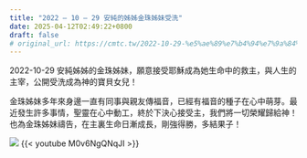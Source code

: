 ```yaml
---
title: "2022 – 10 – 29 安純的姊姊金珠姊妹受洗"
date: 2025-04-12T02:49:22+0800
draft: false
# original_url: https://cmtc.tw/2022-10-29-%e5%ae%89%e7%b4%94%e7%9a%84%e5%a7%8a%e5%a7%8a%e9%87%91%e7%8f%a0%e5%a7%8a%e5%a6%b9%e5%8f%97%e6%b4%97
---
```



2022-10-29 安純姊姊的金珠姊妹，願意接受耶穌成為她生命中的救主，與人生的主宰，公開受洗成為神的寶貝女兒！

金珠姊妹多年來身邊一直有同事與親友傳福音，已經有福音的種子在心中萌芽。最近發生許多事情，聖靈在心中動工，終於下決心接受主，我們將一切榮耀歸給神！也為金珠姊妹禱告，在主裏生命日漸成長，剛強得勝，多結果子！

![](/images/鄭金珠受洗.jpg)
{{< youtube M0v6NgQNqJI >}}
